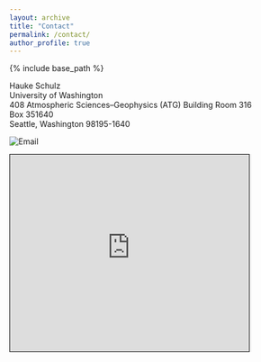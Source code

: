 ```yaml
---
layout: archive
title: "Contact"
permalink: /contact/
author_profile: true
---
```


{% include base_path %}

Hauke Schulz<br />
University of Washington<br />
408 Atmospheric Sciences–Geophysics (ATG) Building Room 316<br />
Box 351640<br />
Seattle, Washington 98195-1640<br />

![Email](https://observingClouds.github.io/images/email.png)

<iframe width="425" height="350" frameborder="0" scrolling="no" marginheight="0" marginwidth="0" src="https://www.openstreetmap.org/export/embed.html?bbox=-122.31086611747743%2C47.65339898592588%2C-122.30861306190492%2C47.65458421567901&amp;layer=mapnik" style="border: 1px solid black"></iframe>

